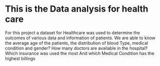 # This is the Data analysis for health care
For this project a dataset for Healthcare was used to determine the outcomes of various data and information of patients.
We are able to know the average age of the patients, the distribution of blood Type, medical condition and gender?
How many doctors are available in the hospital? Which insurance was used the most
And which Medical Condition has the highest billings
